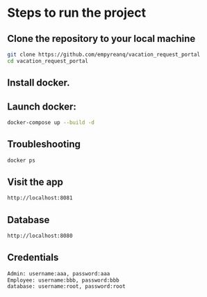 # Steps to run the project

## Clone the repository to your local machine

````bash
git clone https://github.com/empyreanq/vacation_request_portal
cd vacation_request_portal
````

## Install docker.




## Launch docker: 

````bash
docker-compose up --build -d
````

## Troubleshooting
````bash
docker ps
````

## Visit the app

````bash
http://localhost:8081
````

## Database
````bash
http://localhost:8080
````

## Credentials
````bash
Admin: username:aaa, password:aaa
Employee: username:bbb, password:bbb
database: username:root, password:root
````
